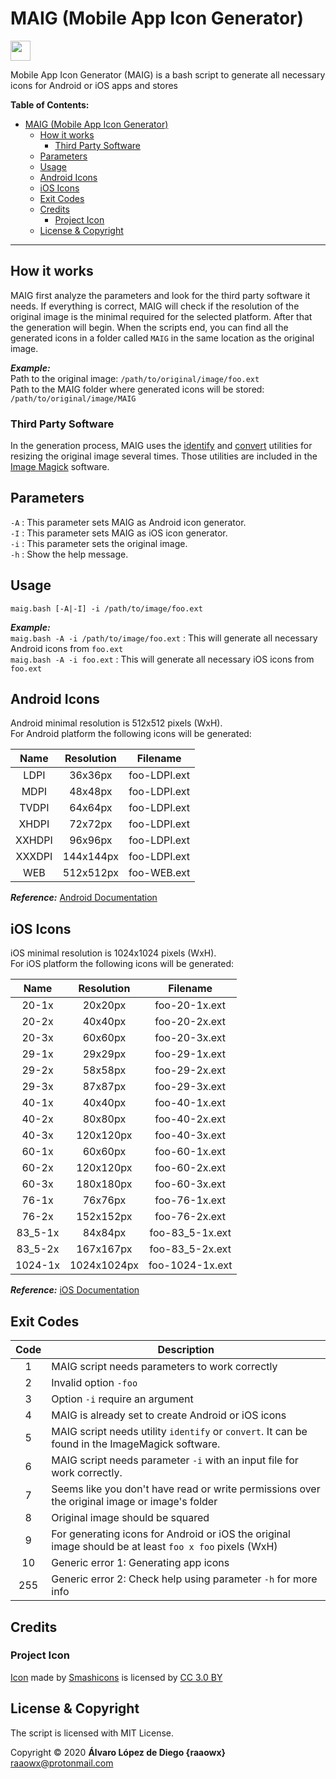 # MAIG (Mobile App Icon Generator)

<img
src="./maig.png"
width="32">

Mobile App Icon Generator (MAIG) is a bash script to generate all necessary icons for Android or iOS apps and stores

**Table of Contents:**

- [MAIG (Mobile App Icon Generator)](#maig-mobile-app-icon-generator)
  - [How it works](#how-it-works)
    - [Third Party Software](#third-party-software)
  - [Parameters](#parameters)
  - [Usage](#usage)
  - [Android Icons](#android-icons)
  - [iOS Icons](#ios-icons)
  - [Exit Codes](#exit-codes)
  - [Credits](#credits)
    - [Project Icon](#project-icon)
  - [License & Copyright](#license--copyright)

---

## How it works

MAIG first analyze the parameters and look for the third party software it needs. If everything is correct, MAIG will check if the resolution of the original image is the minimal required for the selected platform. After that the generation will begin. When the scripts end, you can find all the generated icons in a folder called `MAIG` in the same location as the original image.

**_Example:_**  
Path to the original image: `/path/to/original/image/foo.ext`  
Path to the MAIG folder where generated icons will be stored: `/path/to/original/image/MAIG`

### Third Party Software

In the generation process, MAIG uses the [identify](https://www.imagemagick.org/script/identify.php) and [convert](https://imagemagick.org/script/convert.php) utilities for resizing the original image several times. Those utilities are included in the [Image Magick](https://imagemagick.org) software.

## Parameters

`-A` : This parameter sets MAIG as Android icon generator.  
`-I` : This parameter sets MAIG as iOS icon generator.  
`-i` : This parameter sets the original image.  
`-h` : Show the help message.

## Usage

`maig.bash [-A|-I] -i /path/to/image/foo.ext`

**_Example:_**  
`maig.bash -A -i /path/to/image/foo.ext` : This will generate all necessary Android icons from `foo.ext`  
`maig.bash -A -i foo.ext` : This will generate all necessary iOS icons from `foo.ext`  

## Android Icons

Android minimal resolution is 512x512 pixels (WxH).  
For Android platform the following icons will be generated:  

Name|Resolution|Filename
:---:|:---:|:---:
LDPI|36x36px|foo-LDPI.ext
MDPI|48x48px|foo-LDPI.ext
TVDPI|64x64px|foo-LDPI.ext
XHDPI|72x72px|foo-LDPI.ext
XXHDPI|96x96px|foo-LDPI.ext
XXXDPI|144x144px|foo-LDPI.ext
WEB|512x512px|foo-WEB.ext

**_Reference:_** [Android Documentation](https://material.io/design/iconography/)

## iOS Icons

iOS minimal resolution is 1024x1024 pixels (WxH).  
For iOS platform the following icons will be generated:  

Name|Resolution|Filename
:---:|:---:|:---:
20-1x|20x20px|foo-20-1x.ext
20-2x|40x40px|foo-20-2x.ext
20-3x|60x60px|foo-20-3x.ext
29-1x|29x29px|foo-29-1x.ext
29-2x|58x58px|foo-29-2x.ext
29-3x|87x87px|foo-29-3x.ext
40-1x|40x40px|foo-40-1x.ext
40-2x|80x80px|foo-40-2x.ext
40-3x|120x120px|foo-40-3x.ext
60-1x|60x60px|foo-60-1x.ext
60-2x|120x120px|foo-60-2x.ext
60-3x|180x180px|foo-60-3x.ext
76-1x|76x76px|foo-76-1x.ext
76-2x|152x152px|foo-76-2x.ext
83_5-1x|84x84px|foo-83_5-1x.ext
83_5-2x|167x167px|foo-83_5-2x.ext
1024-1x|1024x1024px|foo-1024-1x.ext

**_Reference:_** [iOS Documentation](https://developer.apple.com/design/human-interface-guidelines/ios/icons-and-images/app-icon/)

## Exit Codes

Code|Description|
:---:|---
1|MAIG script needs parameters to work correctly
2|Invalid option `-foo`
3|Option `-i` require an argument
4|MAIG is already set to create Android or iOS icons
5|MAIG script needs utility `identify` or `convert`. It can be found in the ImageMagick software.
6|MAIG script needs parameter `-i` with an input file for work correctly.
7|Seems like you don't have read or write permissions over the original image or image's folder
8|Original image should be squared
9|For generating icons for Android or iOS the original image should be at least `foo x foo` pixels (WxH)
10|Generic error 1: Generating app icons
255|Generic error 2: Check help using parameter `-h` for more info

## Credits

### Project Icon

[Icon](https://www.flaticon.com/free-icon/layers_149243) made by [Smashicons](https://www.flaticon.com/authors/smashicons) is licensed by [CC 3.0 BY](http://creativecommons.org/licenses/by/3.0/)

## License & Copyright

The script is licensed with MIT License.

Copyright © 2020 **Álvaro López de Diego {raaowx}** <raaowx@protonmail.com>
